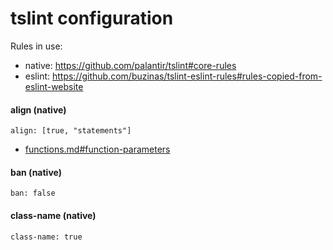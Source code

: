 # tslint configuration
Rules in use:
* native: https://github.com/palantir/tslint#core-rules
* eslint: https://github.com/buzinas/tslint-eslint-rules#rules-copied-from-eslint-website

#### align (native)
`align: [true, "statements"]`

* [functions.md#function-parameters](functions.md#function-parameters)

#### ban (native)
`ban: false`

#### class-name (native)
`class-name: true`
